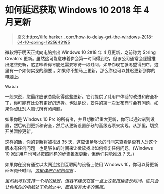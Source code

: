 # 如何延迟获取 Windows 10 2018 年 4 月更新

> 原文:[https://life hacker . com/how-to-delay-get-the-windows-2018-04-10-spring-1825643185](https://lifehacker.com/how-to-delay-getting-the-windows-10-april-2018-spring-1825643185)

微软将于明天正式向电脑推出 Windows 10 2018 年 4 月更新，之前称为 Spring Creators 更新。虽然这可能意味着你会第一时间得到它，但该公司通常会缓慢推出这些更新，这意味着你可能还需要等待一段时间。如果你现在就渴望得到它，这里有一个如何实现的纲要 。如果你不想马上更新，那么你也可以推迟更新到你的电脑上。

Watch

一般来说，您最终应该总能获得这些更新。它们提供了对用户体验的改进和安全补丁，你可能有比没有更好的选择。也就是说，软件的第一次发布有时会有问题，如果你想让别人测试所有的问题。

如果你是 Windows 10 Pro 的所有者，并且想推迟重大更新，你可以通过转到设置，然后转到更新和安全，然后从更新设置部分的高级选项来实现。从那里，切换开关暂停更新。

这样的话，你的更新将被推迟 35 天，这应该足够长的时间来查看是否有人对这个版本有任何问题，也足够长的时间来让微软找出如何修复任何问题。(Windows 10 家庭用户也可以按照同样的步骤推迟更新，但他们只能推迟 7 天。)

如果你在没有通过以太网连接到互联网的设备上使用 Windows 10，你可以将更新延迟更长时间。*[这里详细介绍如何做](https://www.cnet.com/how-to/how-to-delay-windows-10-april-2018-update/) 。* 

*虽然我可以支持一个月的延迟，但我不建议在这一点上故意拖延更长时间。这只会让你和你的电脑处于危险之中，而且没有太多的回报。*